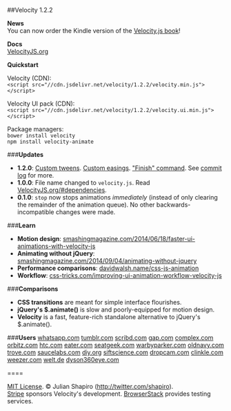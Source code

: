##Velocity 1.2.2

**News**  
You can now order the Kindle version of the [Velocity.js book](http://amazon.com/Web-Animation-using-JavaScript-Develop/dp/0134096665)!

**Docs**  
[VelocityJS.org](http://VelocityJS.org)

**Quickstart**  

Velocity (CDN):  
`<script src="//cdn.jsdelivr.net/velocity/1.2.2/velocity.min.js"></script>`

Velocity UI pack (CDN):  
`<script src="//cdn.jsdelivr.net/velocity/1.2.2/velocity.ui.min.js"></script>`

Package managers:  
`bower install velocity`  
`npm install velocity-animate`  

###**Updates**

- **1.2.0**: [Custom tweens](http://VelocityJS.org/#progress). [Custom easings](http://VelocityJS.org/#easing). ["Finish" command](http://VelocityJS.org/#finish). See [commit log](https://github.com/julianshapiro/velocity/commit/2a28e3812c6fe9262244ed3b6d41d12ae9a107c6) for more.
- **1.0.0**: File name changed to `velocity.js`. Read [VelocityJS.org/#dependencies](http://VelocityJS.org/#dependencies). 
- **0.1.0**: `stop` now stops animations *immediately* (instead of only clearing the remainder of the animation queue). No other backwards-incompatible changes were made.

###**Learn**

- **Motion design**: [smashingmagazine.com/2014/06/18/faster-ui-animations-with-velocity-js](http://smashingmagazine.com/2014/06/18/faster-ui-animations-with-velocity-js)
- **Animating without jQuery**: [smashingmagazine.com/2014/09/04/animating-without-jquery](http://www.smashingmagazine.com/2014/09/04/animating-without-jquery/)
- **Performance comparisons**: [davidwalsh.name/css-js-animation](http://davidwalsh.name/css-js-animation)
- **Workflow**: [css-tricks.com/improving-ui-animation-workflow-velocity-js](http://css-tricks.com/improving-ui-animation-workflow-velocity-js)

###**Comparisons**

- **CSS transitions** are meant for simple interface flourishes.
- **jQuery's $.animate()** is slow and poorly-equipped for motion design.
- **Velocity** is a fast, feature-rich standalone alternative to jQuery's $.animate().

###**Users**
[whatsapp.com](http://web.whatsapp.com) [tumblr.com](http://tumblr.com) [scribd.com](http://scribd.com) [gap.com](http://gap.com) [complex.com](http://complex.com) [orbitz.com](http://orbitz.com) [htc.com](http://htc.com) [eater.com](http://eater.com) [seatgeek.com](http://seatgeek.com) [warbyparker.com](http://warbyparker.com) [oldnavy.com](http://oldnavy.com) [trove.com](http://trove.com) [saucelabs.com](http://saucelabs.com) [diy.org](http://diy.org) [siftscience.com](http://siftscience.com) [dropcam.com](http://dropcam.com) [clinkle.com](http://clinkle.com) [weezer.com](http://weezer.com) [welt.de](http://welt.de) [dyson360eye.com](http://dyson360eye.com)

====

[MIT License](LICENSE.md). © Julian Shapiro (http://twitter.com/shapiro).  
[Stripe](https://stripe.com/blog/stripe-open-source-retreat) sponsors Velocity's development. [BrowserStack](http://www.browserstack.com/) provides testing services.
